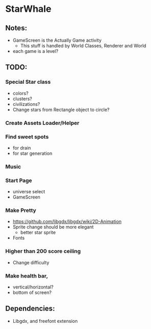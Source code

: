 # StarWhale

## Notes:
- GameScreen is the Actually Game activity
  + This stuff is handled by World Classes, Renderer and World
- each game is a level?

## TODO:

### Special Star class

- colors?
- clusters?
- civilizations?
- Change stars from Rectangle object to circle?

### Create Assets Loader/Helper

### Find sweet spots

- for drain
- for star generation

### Music

### Start Page

- universe select
- GameScreen

### Make Pretty
-  https://github.com/libgdx/libgdx/wiki/2D-Animation
- Sprite change should be more elegant
  + better star sprite
- Fonts

### Higher than 200 score ceiling
- Change difficulty

### Make health bar,
- vertical/horizontal?
- bottom of screen?


## Dependencies:
- Libgdx, and freefont extension